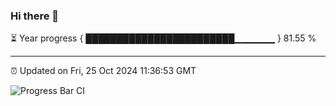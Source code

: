 ### Hi there 👋

⏳ Year progress { ████████████████████████▁▁▁▁▁▁ } 81.55 %

---

⏰ Updated on Fri, 25 Oct 2024 11:36:53 GMT

![Progress Bar CI](https://github.com/IshwaranRudhara/GIT-ACTION/workflows/Progress%20Bar%20CI/badge.svg)
